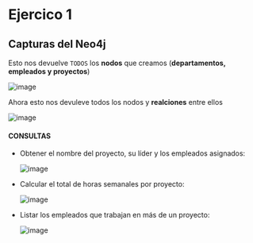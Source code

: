 # Ejercico 1

## Capturas del Neo4j

Esto nos devuelve `TODOS` los **nodos** que creamos (**departamentos, empleados y proyectos**)

![image](https://github.com/user-attachments/assets/44a12276-489f-465c-9443-bc112295bef0)

Ahora esto nos devuleve todos los nodos y **realciones** entre ellos

![image](https://github.com/user-attachments/assets/9b1f8c89-41c5-4d0c-b4c4-f43ff45af4fa)


#### CONSULTAS

- Obtener el nombre del proyecto, su líder y los empleados asignados:

  ![image](https://github.com/user-attachments/assets/328858b9-7f6d-4022-b014-f5cc3afa05fa)

- Calcular el total de horas semanales por proyecto:
  
  ![image](https://github.com/user-attachments/assets/a38d4a75-9706-4ebc-be02-8f65348b0081)

- Listar los empleados que trabajan en más de un proyecto:

  ![image](https://github.com/user-attachments/assets/25f12151-09c9-461b-bfb4-11a02755ecb6)

